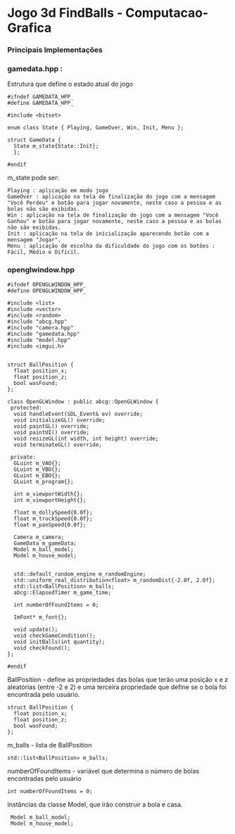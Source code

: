 # Jogo 3d FindBalls - Computacao-Grafica

### Principais Implementações 

### gamedata.hpp :

Estrutura que define o estado atual do jogo

```
#ifndef GAMEDATA_HPP_
#define GAMEDATA_HPP_

#include <bitset>

enum class State { Playing, GameOver, Win, Init, Menu };

struct GameData {
  State m_state{State::Init};
  };

#endif 
```

m_state pode ser:

    Playing : aplicação em modo jogo
    GameOver : aplicação na tela de finalização do jogo com a mensagem "Você Perdeu" e botão para jogar novamente, neste caso a pessoa e as bolas não são exibidas.
    Win : aplicação na tela de finalização do jogo com a mensagem "Você Ganhou" e botão para jogar novamente, neste caso a pessoa e as bolas não são exibidas.
    Init : aplicação na tela de inicialização aparecendo botão com a mensagem "Jogar".
    Menu : aplicação de escolha da dificuldade do jogo com os botões : Fácil, Médio e Difícil.

### openglwindow.hpp

```
#ifndef OPENGLWINDOW_HPP_
#define OPENGLWINDOW_HPP_

#include <list>
#include <vector>
#include <random>
#include "abcg.hpp"
#include "camera.hpp"
#include "gamedata.hpp"
#include "model.hpp"
#include <imgui.h>


struct BallPosition {
  float position_x;
  float position_z;
  bool wasFound;
};

class OpenGLWindow : public abcg::OpenGLWindow {
 protected:
  void handleEvent(SDL_Event& ev) override;
  void initializeGL() override;
  void paintGL() override;
  void paintUI() override;
  void resizeGL(int width, int height) override;
  void terminateGL() override;

 private:
  GLuint m_VAO{};
  GLuint m_VBO{};
  GLuint m_EBO{};
  GLuint m_program{};

  int m_viewportWidth{};
  int m_viewportHeight{};

  float m_dollySpeed{0.0f};
  float m_truckSpeed{0.0f};
  float m_panSpeed{0.0f};

  Camera m_camera;
  GameData m_gameData;
  Model m_ball_model;
  Model m_house_model;

  
  std::default_random_engine m_randomEngine;
  std::uniform_real_distribution<float> m_randomDist{-2.0f, 2.0f};
  std::list<BallPosition> m_balls;
  abcg::ElapsedTimer m_game_time;
  
  int numberOfFoundItems = 0;

  ImFont* m_font{};

  void update();
  void checkGameCondition();
  void initBalls(int quantity);
  void checkFound();
};

#endif

```


BallPosition - define as propriedades das bolas que terão uma posição x e z aleatórias (entre -2 e 2) e uma terceira propriedade que define se o bola foi encontrada pelo usuário.

```
struct BallPosition {
  float position_x;
  float position_z;
  bool wasFound;
};

```

m_balls - lista de BallPosition

```
std::list<BallPosition> m_balls;
```
  
 
numberOfFoundItems - variável que determina o número de bolas encontradas pelo usuário 

```
int numberOfFoundItems = 0;
```

Instâncias da classe Model, que irão construir a bola e casa. 

```
 Model m_ball_model;
 Model m_house_model;
```

